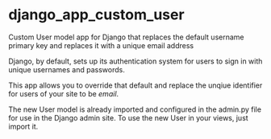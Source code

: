 # django_app_custom_user
Custom User model app for Django that replaces the default username primary key and replaces it with a unique email address

Django, by default, sets up its authentication system for users to sign in with unique usernames and passwords.

This app allows you to override that default and replace the unqiue identifier for users of your site to be _email_.

The new User model is already imported and configured in the admin.py file for use in the Django admin site. To use the new User in your views, just import it.
